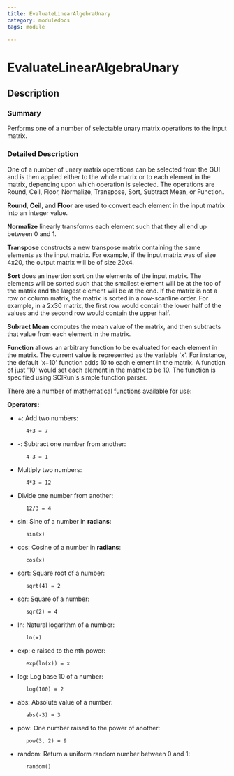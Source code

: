 ```yaml
---
title: EvaluateLinearAlgebraUnary
category: moduledocs
tags: module

---
```


# EvaluateLinearAlgebraUnary

## Description

### Summary

Performs one of a number of selectable unary matrix operations to the input matrix.

### Detailed Description

One of a number of unary matrix operations can be selected from the GUI and is then applied either to the whole matrix or to each element in the matrix, depending upon which operation is selected. The operations are Round, Ceil, Floor, Normalize, Transpose, Sort, Subtract Mean, or Function.

**Round**, **Ceil**, and **Floor** are used to convert each element in the input matrix into an integer value.

**Normalize** linearly transforms each element such that they all end up between 0 and 1.

**Transpose** constructs a new transpose matrix containing the same elements as the input matrix. For example, if the input matrix was of size 4x20, the output matrix will be of size 20x4.

**Sort** does an insertion sort on the elements of the input matrix. The elements will be sorted such that the smallest element will be at the top of the matrix and the largest element will be at the end. If the matrix is not a row or column matrix, the matrix is sorted in a row-scanline order. For example, in a 2x30 matrix, the first row would contain the lower half of the values and the second row would contain the upper half.

**Subract Mean** computes the mean value of the matrix, and then subtracts that value from each element in the matrix.

**Function** allows an arbitrary function to be evaluated for each element in the matrix. The current value is represented as the variable 'x'. For instance, the default 'x+10' function adds 10 to each element in the matrix. A function of just '10' would set each element in the matrix to be 10. The function is specified using SCIRun's simple function parser. 

There are a number of mathematical functions available for use:

**Operators:**

  * +: Add two numbers: 

```
      4+3 = 7
```

  * -: Subtract one number from another: 

```
      4-3 = 1 
```

  * Multiply two numbers: 

```
      4*3 = 12 
```

  * Divide one number from another: 

```
      12/3 = 4
```

  * sin: Sine of a number in **radians**: 

```
      sin(x)
```

  * cos: Cosine of a number in **radians**: 

```
      cos(x)
```

  * sqrt: Square root of a number: 

```
      sqrt(4) = 2
```

  * sqr: Square of a number: 

```
      sqr(2) = 4
```

  * ln: Natural logarithm of a number: 

```
      ln(x)
```

  * exp: e raised to the nth power: 

```
      exp(ln(x)) = x
```

  * log: Log base 10 of a number: 

```
      log(100) = 2
```

  * abs: Absolute value of a number: 

```
      abs(-3) = 3
```

  * pow: One number raised to the power of another: 

```
      pow(3, 2) = 9
```

  * random: Return a uniform random number between 0 and 1: 

```
      random()
```
